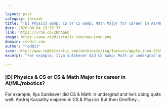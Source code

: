 ```yaml
---

layout: post
category: threads
title: "[D] Physics &amp; CS or CS &amp; Math Major for career in AI/ML/robotics?"
date: 2020-08-04 23:37:33
link: https://vrhk.co/2DnA6Eb
image: https://www.redditstatic.com/new-icon.png
domain: reddit.com
author: "reddit"
icon: http://www.redditstatic.com/desktop2x/img/favicon/apple-icon-57x57.png
excerpt: "For example, Ilya Sutskever did CS &amp; Math in undergrad and he’s doing quite well. Andrej Karpathy majored in CS &amp; Physics But then Geoffrey..."

---
```


### [D] Physics &amp; CS or CS &amp; Math Major for career in AI/ML/robotics?

For example, Ilya Sutskever did CS &amp; Math in undergrad and he’s doing quite well. Andrej Karpathy majored in CS &amp; Physics But then Geoffrey...